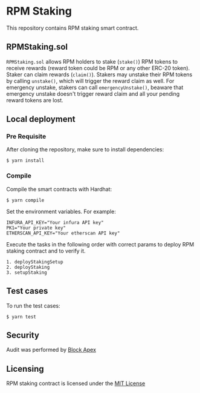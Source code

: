 # RPM Staking

This repository contains RPM staking smart contract.

## RPMStaking.sol

`RPMStaking.sol` allows RPM holders to stake (`stake()`) RPM tokens to receive rewards (reward token could be RPM or any other ERC-20 token). Staker can claim rewards (`claim()`). Stakers may unstake their RPM tokens by calling `unstake()`, which will trigger the reward claim as well. For emergency unstake, stakers can call `emergencyUnstake()`, beaware that emergency unstake doesn't trigger reward claim and all your pending reward tokens are lost.

## Local deployment

### Pre Requisite

After cloning the repository, make sure to install dependencies:

```
$ yarn install
```

### Compile

Compile the smart contracts with Hardhat:

```
$ yarn compile
```

Set the environment variables.
For example:

```
INFURA_API_KEY="Your infura API key"
PK1="Your private key"
ETHERSCAN_API_KEY="Your etherscan API key"
```

Execute the tasks in the following order with correct params to deploy RPM staking contract and to verify it.

```
1. deployStakingSetup
2. deployStaking
3. setupStaking
```

## Test cases

To run the test cases:

```
$ yarn test
```

## Security

Audit was performed by [Block Apex](https://github.com/BlockApex/Audit-Reports/blob/master/Unipilot%20Staking%20Final%20Audit.pdf)

## Licensing

RPM staking contract is licensed under the [MIT License](https://opensource.org/licenses/MIT)
